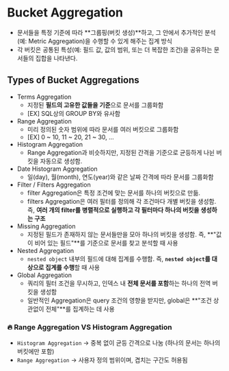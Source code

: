 # Bucket Aggregation
- 문서들을 특정 기준에 따라 **그룹핑(버킷 생성)**하고, 그 안에서 추가적인 분석(예: Metric Aggregation)을 수행할 수 있게 해주는 집계 방식
- 각 버킷은 공통된 특성(예: 필드 값, 값의 범위, 또는 더 복잡한 조건)을 공유하는 문서들의 집합을 나타낸다.

## Types of Bucket Aggregations
- Terms Aggregation
  - 지정된 **필드의 고유한 값들을 기준**으로 문서를 그룹화함
  - [EX] SQL상의 GROUP BY와 유사함
- Range Aggregation
  - 미리 정의된 숫자 범위에 따라 문서를 여러 버킷으로 그룹화함
  - [EX] 0 ~ 10, 11 ~ 20, 21 ~ 30, ... 
- Histogram Aggregation
  - Range Aggregation과 비슷하지만, 지정된 간격을 기준으로 균등하게 나뉜 버킷을 자동으로 생성함.
- Date Histogram Aggregation
  - 일(day), 월(month), 연도(year)와 같은 날짜 간격에 따라 문서를 그룹화함
- Filter / Filters Aggregation
  - filter Aggregation은 특정 조건에 맞는 문서를 하나의 버킷으로 만듦.
  - filters Aggregation은 여러 필터를 정의해 각 조건마다 개별 버킷을 생성함. 즉, **여러 개의 filter를 병렬적으로 실행하고 각 필터마다 하나의 버킷을 생성하는 구조**
- Missing Aggregation
  - 지정된 필드가 존재하지 않는 문서들만을 모아 하나의 버킷을 생성함. 즉, **"값이 비어 있는 필드"**를 기준으로 문서를 찾고 분석할 때 사용
- Nested Aggregation
  - `nested object` 내부의 필드에 대해 집계를 수행함. 즉, **`nested object`를 대상으로 집계를 수행**할 때 사용
- Global Aggregation
  - 쿼리의 필터 조건을 무시하고, 인덱스 내 **전체 문서를 포함**하는 하나의 전역 버킷을 생성함
  - 일반적인 Aggregation은 query 조건의 영향을 받지만, global은 **"조건 상관없이 전체"**를 집계하는 데 사용

### 🔥 Range Aggregation VS Histogram Aggregation
- `Histogram Aggregation` → 중복 없이 균등 간격으로 나눔 (하나의 문서는 하나의 버킷에만 포함)
- `Range Aggregation` → 사용자 정의 범위이며, 겹치는 구간도 허용됨

